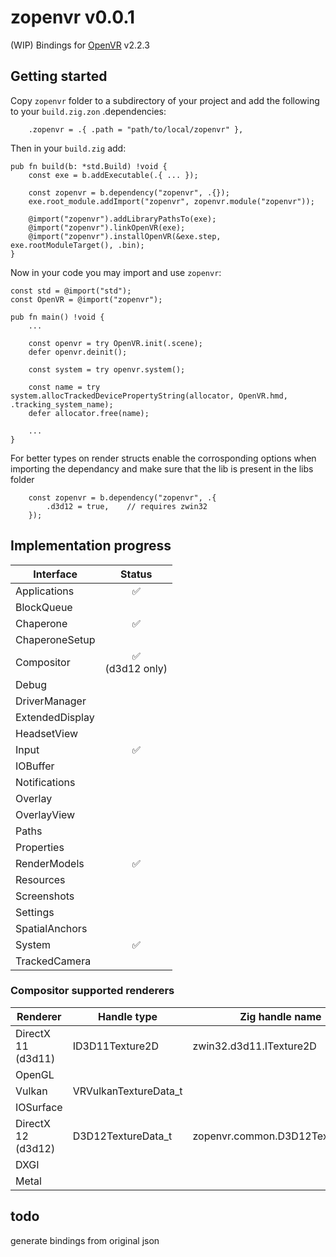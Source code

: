 # zopenvr v0.0.1

(WIP)
Bindings for [OpenVR](https://github.com/ValveSoftware/openvr) v2.2.3

## Getting started

Copy `zopenvr` folder to a subdirectory of your project and add the following to your `build.zig.zon` .dependencies:

```zig
    .zopenvr = .{ .path = "path/to/local/zopenvr" },
```

Then in your `build.zig` add:

```zig
pub fn build(b: *std.Build) !void {
    const exe = b.addExecutable(.{ ... });

    const zopenvr = b.dependency("zopenvr", .{});
    exe.root_module.addImport("zopenvr", zopenvr.module("zopenvr"));

    @import("zopenvr").addLibraryPathsTo(exe);
    @import("zopenvr").linkOpenVR(exe);
    @import("zopenvr").installOpenVR(&exe.step, exe.rootModuleTarget(), .bin);
}
```
<!-- @import("zopenvr").addRPathsTo(exe); -->

Now in your code you may import and use `zopenvr`:

```zig
const std = @import("std");
const OpenVR = @import("zopenvr");

pub fn main() !void {
    ...

    const openvr = try OpenVR.init(.scene);
    defer openvr.deinit();

    const system = try openvr.system();

    const name = try system.allocTrackedDevicePropertyString(allocator, OpenVR.hmd, .tracking_system_name);
    defer allocator.free(name);

    ...
}
```

For better types on render structs enable the corrosponding options when importing the dependancy and make sure that the lib is present in the libs folder
```zig
    const zopenvr = b.dependency("zopenvr", .{
        .d3d12 = true,    // requires zwin32
    });
```

## Implementation progress

| Interface       |       Status        |
| --------------- | :-----------------: |
| Applications    |         ✅          |
| BlockQueue      |                     |
| Chaperone       |         ✅          |
| ChaperoneSetup  |                     |
| Compositor      | ✅<br/>(d3d12 only) |
| Debug           |                     |
| DriverManager   |                     |
| ExtendedDisplay |                     |
| HeadsetView     |                     |
| Input           |         ✅          |
| IOBuffer        |                     |
| Notifications   |                     |
| Overlay         |                     |
| OverlayView     |                     |
| Paths           |                     |
| Properties      |                     |
| RenderModels    |         ✅          |
| Resources       |                     |
| Screenshots     |                     |
| Settings        |                     |
| SpatialAnchors  |                     |
| System          |         ✅          |
| TrackedCamera   |                     |

### Compositor supported renderers
| Renderer           | Handle type           | Zig handle name                 | Support |
|--------------------|-----------------------|---------------------------------|:-------:|
| DirectX 11 (d3d11) | ID3D11Texture2D       | zwin32.d3d11.ITexture2D         |         |
| OpenGL             |                       |                                 |         |
| Vulkan             | VRVulkanTextureData_t |                                 |         |
| IOSurface          |                       |                                 |         |
| DirectX 12 (d3d12) | D3D12TextureData_t    | zopenvr.common.D3D12TextureData |    ✅   |
| DXGI               |                       |                                 |         |
| Metal              |                       |                                 |         |

## todo
generate bindings from original json

